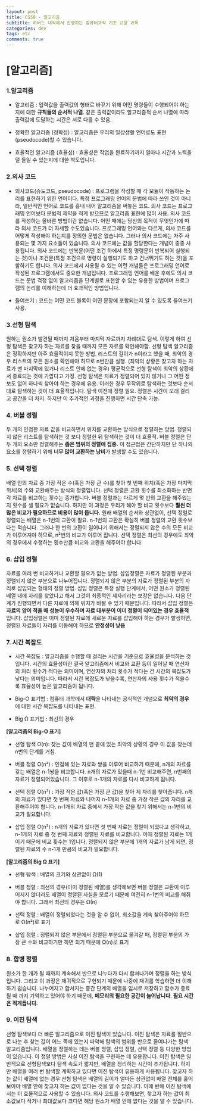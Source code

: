 ```yaml
---  
layout: post
title: CS50 - 알고리즘
subtitle: 하버드 대학에서 진행하는 컴퓨터과학 기초 교양 과목
categories: dev
tags: etc
comments: true  
--- 
```


# [알고리즘]

### 1.알고리즘

- 알고리즘 : 입력값을 출력값의 형태로 바꾸기 위해 어떤 명령들이 수행되어야 하는지에 대한 **규칙들의 순서적 나열**. 같은 출력값이라도 알고리즘적 순서 나열에 따라 출력값에 도달하는 시간은 서로 다를 수 있음.

- 정확한 알고리즘 (정확성) : 알고리즘은 우리의 일상생활 언어로도 표현(pseudocode)할 수 있습니다.

- 효율적인 알고리즘 (효율성) : 효율성은 작업을 완료하기까지 얼마나 시간과 노력을 덜 들일 수 있는지에 대한 척도입니다.

### 2.의사 코드

- 의사코드(슈도코드, pseudocode) : 프로그램을 작성할 때 각 모듈이 작동하는 논리를 표현하기 위한 언어이다. 특정 프로그래밍 언어의 문법에 따라 쓰인 것이 아니라, 일반적인 언어로 코드를 흉내 내어 알고리즘을 써놓은 코드. 의사 코드는 프로그래밍 언어보다 문법적 제약을 적게 받으므로 알고리즘 표현에 많이 사용. 의사 코드를 작성하는 올바른 방법이란 없습니다. 어떤 때에는 당신의 목적이 무엇인가에 따라 의사 코드가 더 자세할 수도있습니다. 프로그래밍 언어와는 다르게, 의사 코드를 어떻게 작성해야 하는지를 정의한 문법은 없습니다. 그러나 의사 코드에는 자주 사용되는 몇 가지 요소들이 있습니다. 의사 코드에는 값을 할당한다는 개념이 종종 사용됩니다. 의사 코드에는 반복문(어떤 조건 하에서 특정 명령문이 반복되어 실행되는 것)이나 조건문(특정 조건으로 명령이 실행되기도 하고 건너뛰기도 하는 것)을 포함하기도 합니다. 의사 코드에서 사용될 수 있는 이런 개념들은 프로그래밍 언어로 작성된 프로그램에서도 중요한 개념입니다. 프로그래밍 언어를 배운 후에도 의사 코드는 문법 걱정 없이 알고리즘을 단계별로 표현할 수 있는 유용한 방법이며 프로그램의 논리를 이해하는데 더 효과적인 방법입니다.


- 들여쓰기 : 코드는 어떤 코드 블록이 어떤 문장에 포함되는지 알 수 있도록 들여쓰기 사용.

### 3.선형 탐색

원하는 원소가 발견될 때까지 처음부터 마지막 자료까지 차례대로 탐색. 이렇게 하여 선형 탐색은 찾고자 하는 자료를 찾을 때까지 모든 자료를 확인해야함. 선형 탐색 알고리즘은 정확하지만 아주 효율적이지 못한 방법. 리스트의 길이가 n이라고 했을 때, 최악의 경우 리스트의 모든 원소를 확인해야 하므로 n번만큼 실행. (최악의 상황은 찾고자 하는 자료가 맨 마지막에 있거나 리스트 안에 없는 경우) 평균적으로 선형 탐색이 최악의 상황에서 종료되는 것에 가깝다고 가정. 선형 탐색은 자료가 정렬되어 있지 않거나 그 어떤 정보도 없어 하나씩 찾아야 하는 경우에 유용. 이러한 경우 무작위로 탐색하는 것보다 순서대로 탐색하는 것이 더 효율적입니다. 탐색 이전에 정렬 필요. 정렬은 시간이 오래 걸리고 공간을 더 차지. 하지만 이 추가적인 과정을 진행하면 시간 단축 가능.

### 4. 버블 정렬

두 개의 인접한 자료 값을 비교하면서 위치를 교환하는 방식으로 정렬하는 방법. 정렬되지 않은 리스트를 탐색하는 것 보다 정렬한 뒤 탐색하는 것이 더 효율적. 버블 정렬은 단 두 개의 요소만 정렬해주는 **좁은 범위의 정렬에 집중.** 이 접근법은 간단하지만 단 하나의 요소를 정렬하기 위해 **너무 많이 교환하는 낭비**가 발생할 수도 있습니다.

### 5. 선택 정렬

배열 안의 자료 중 가장 작은 수(혹은 가장 큰 수)를 찾아 첫 번째 위치(혹은 가장 마지막 위치)의 수와 교환해주는 방식의 정렬입니다. 선택 정렬은 교환 횟수를 최소화하는 반면 각 자료를 비교하는 횟수는 증가합니다. 버블 정렬과는 다르게 몇 번의 교환을 해주었는지 횟수를 셀 필요가 없습니다. 하지만 이 과정은 우리가 해야 할 비교 횟수보다 **훨씬 더 많은 비교가 필요하므로 비용이 많이 듭니다.** 원래 배열의 순서와 상관없이, 선택 정렬로 정렬되는 배열은 n-1번의 교환이 필요. n-1번의 교환은 확실히 버블 정렬의 교환 횟수보다는 적습니다. 그러나 한 번의 교환이 일어나기 위해서는 정렬되지 않은 수의 모든 비교가 이루어져야 하므로, n²번의 비교가 이루어 집니다. 선택 정렬은 최선의 경우에도 최악의 경우에서 수행하는 횟수만큼 비교와 교환을 해주어야 합니다.

### 6. 삽입 정렬

자료를 여러 번 비교하거나 교환할 필요가 없는 방법. 삽입정렬은 자료가 정렬된 부분과 정렬되지 않은 부분으로 나누어집니다. 정렬되지 않은 부분의 자료가 정렬된 부분의 자리로 삽입되는 형태의 정렬 방법. 삽입 정렬은 특정 실행 단계에서, 어떤 원소가 정렬된 배열 내에 자리를 찾았다고 해서 그것이 최종적인 제자리라는 보장은 없습니다. 다음 단계가 진행되면서 다른 자료에 의해 위치가 바뀔 수 있기 때문입니다. 따라서 삽입 정렬은 **자료의 양이 적을 때 성능이 우수하며 자료 대부분이 이미 정렬이 되어있는 경우 효율적** 입니다. 삽입정렬은 이미 정렬된 자료에 새로운 자료를 삽입해야 하는 경우가 발생하면, 정렬된 자료들이 자리를 이동해야 하므로 **안정성이 낮음**

### 7. 시간 복잡도

- 시간 복잡도 : 알고리즘을 수행할 때 걸리는 시간을 기준으로 효율성을 분석하는 것입니다. 시간의 효율성이란 결국 알고리즘에서 비교와 교환 등이 일어날 때 연산자의 처리 횟수가 적다는 의미이며, 연산자의 처리 횟수가 적다는 건 시간의 복잡도가 낮다는 의미입니다. 따라서 시간 복잡도가 낮을수록, 연산자의 사용 횟수가 적을수록 효율성이 높은 알고리즘이 됩니다.

- Big-O 표기법 : 컴퓨터 과학에서 **대략**을 나타내는 공식적인 개념으로 **최악의 경우**에 대한 시간 복잡도를 나타내는 표현.

- Big Ω 표기법 : 최선의 경우

**[알고리즘의 Big-O 표기]**
- 선형 탐색 O(n): 찾는 값이 배열의 맨 끝에 있는 최악의 상황의 경우 이 값을 찾는데 n번의 단계를 거침.

- 버블 정렬 O(n²) : 인접해 있는 자료와 쌍을 이루어 비교하기 때문에, n개의 자료를 갖는 배열은 n-1쌍을 비교합니다. n개의 자료가 있을때 n-1번 비교해주면, n번째의 자료가 정렬되어있습니다. 그 이후로 n-1개의 자료를 다시 비교하게 됩니다.

- 선택 정렬 O(n²) : 가장 작은 값(혹은 가장 큰 값)을 찾아 제 자리를 찾아줍니다. n개의 자료가 있다면 첫 번째 자료와 나머지 n-1개의 자료 중 가장 작은 값의 자리를 교환해주어야 합니다. n-1개의 자료 중에서 가장 작은 값을 찾기 위해서는 n-1번의 비교가 필요합니다.

- 삽입 정렬 O(n²) : n개의 자료가 있다면 첫 번째 자료는 정렬이 되었다고 생각하고, n-1개의 자료 중 첫 번째 자료와 정렬된 자료를 비교합니다. 이때 정렬된 자료는 1개이기 때문에 비교 횟수는 1입니다. 정렬되지 않은 부분에 1개의 자료가 남게 되면, 정렬된 자료의 수 n-1개 만큼의 비교가 필요합니다.

**[알고리즘의 Big Ω 표기]**

- 선형 탐색 : 배열의 크기와 상관없이 Ω(1)

- 버블 정렬 : 최선의 경우(이미 정렬된 배열)를 생각해보면 버블 정렬은 교환이 이루어지지 않더라도 배열이 정렬된 사실을 모르기 때문에 여전히 n-1번의 비교를 해줘야 합니다. 그래서 최선의 경우는 Ω(n)

- 선택 정렬 : 배열이 정렬되었다는 것을 알 수 없어, 최소값을 계속 찾아주어야 하므로 Ω(n²)로 표기

- 삽입 정렬 : 정렬되지 않은 부분에서 정렬된 부분으로 옮겨갈 때, 정렬된 부분의 가장 큰 수와 비교하기만 하면 되기 때문에 Ω(n)로 표기

### 8. 합병 정렬

원소가 한 개가 될 때까지 계속해서 반으로 나누다가 다시 합쳐나가며 정렬을 하는 방식입니다. 그리고 이 과정은 재귀적으로 구현되기 때문에 나중에 재귀를 학습하면 더 이해하기 쉽습니다. 나누어지고 합쳐지는 중간 단계의 배열을 임시로 저장하고 함수가 종료될 때 까지 기억하고 있어야 하기 때문에, **메모리의 필요한 공간이 늘어납니다. 필요 시간은 적게듭니다.**

### 9. 이진 탐색
선형 탐색보다 더 빠른 알고리즘으로 이진 탐색이 있습니다. 이진 탐색은 자료를 절반으로 나눈 후 찾는 값이 어느 쪽에 있는지 파악해 탐색의 범위를 반으로 줄여나가는 탐색 알고리즘입니다. 배열을 정렬하는 데는 버블 정렬, 삽입 정렬, 선택 정렬 등 다양한 방법이 있습니다. 이 정렬 방법은 사실 이진 탐색을 구현하는 데 유용합니다. 이진 탐색은 일반적으로 선형탐색보다 탐색 속도가 짧지만, 배열을 정리하는 시간이 추가됩니다. 하지만 배열을 여러 번 탐색할 계획하고 있다면 이진 탐색이 유용하게 사용됩니다. 찾고자 하는 값이 배열에 없는 경우 선형 탐색은 배열의 길이가 얼마든 상관없이 배열 전체를 훑어보아야 배열 안에 찾고자 하는 값이 없다는 것을 알 수 있습니다. 이에 반해 이진 탐색에서는 더 효율적으로 사용할 수 있습니다. 의사 코드를 수행해보면, 찾고자 하는 값이 최소값보다 작거나 최대값보다 크다면 해당 원소가 배열 안에 없다는 것을 알 수 있습니다.
